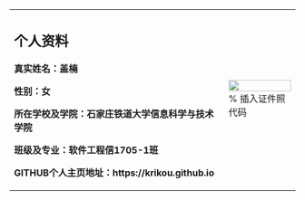 <table border="0">
  <tr>
    <td width="75%">
      <h2>个人资料</h2>
      <p><b>真实姓名：盖楠</b></p>
      <p><b>性别：女</b></p>
      <p><b>所在学校及学院：石家庄铁道大学信息科学与技术学院</b></p>
      <p><b>班级及专业：软件工程信1705-1班</b></p>
      <p><b>GITHUB个人主页地址：https://krikou.github.io</b></p>
    </td>
    <td width="25%">
      <img src="/QQ图片20200927203310.jpg" width="100%">      % 插入证件照代码
    </td>
  </tr>
</table>
